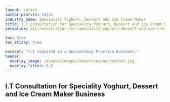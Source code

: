 ```yaml
---
layout: splash 
author_profile: false 
industry_name: Speciality Yoghurt, Dessert and Ice Cream Maker
title: I.T Consultation for Speciality Yoghurt, Dessert and Ice Cream Maker Business
permalink: /it-consultation-for-speciality-yoghurt-dessert-and-ice-cream-maker-business

toc: true
toc_sticky: true

excerpt: "I.T required in a Accountancy Practice Business."
header:
  overlay_image: /assets/images/industries/accountant.jpg
  overlay_filter: 0.5 
---
```


## I.T Consultation for Speciality Yoghurt, Dessert and Ice Cream Maker Business